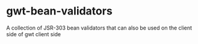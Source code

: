 gwt-bean-validators
===================

A collection of JSR-303 bean validators that can also be used on the client side of gwt client side
